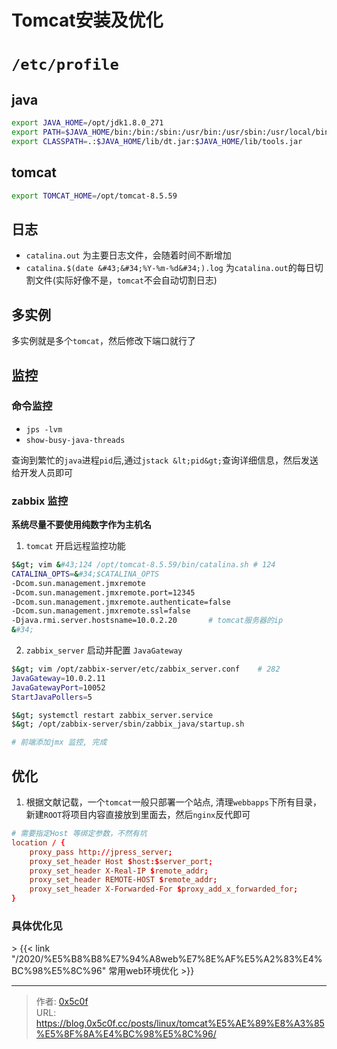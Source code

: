 # Tomcat安装及优化


# `/etc/profile`  
## java  
```bash
export JAVA_HOME=/opt/jdk1.8.0_271
export PATH=$JAVA_HOME/bin:/bin:/sbin:/usr/bin:/usr/sbin:/usr/local/bin:/usr/local/sbin:~/bin
export CLASSPATH=.:$JAVA_HOME/lib/dt.jar:$JAVA_HOME/lib/tools.jar
```

## tomcat  
```bash
export TOMCAT_HOME=/opt/tomcat-8.5.59
```

## 日志 
- `catalina.out` 为主要日志文件，会随着时间不断增加  
- `catalina.$(date &#43;&#34;%Y-%m-%d&#34;).log` 为`catalina.out`的每日切割文件(实际好像不是，`tomcat`不会自动切割日志) 

## 多实例
多实例就是多个`tomcat`，然后修改下端口就行了

## 监控
### 命令监控 
- `jps -lvm`  
- `show-busy-java-threads`  

查询到繁忙的`java`进程`pid`后,通过`jstack &lt;pid&gt;`查询详细信息，然后发送给开发人员即可  

### zabbix 监控 
 **系统尽量不要使用纯数字作为主机名**   
1. `tomcat` 开启远程监控功能  
```bash
$&gt; vim &#43;124 /opt/tomcat-8.5.59/bin/catalina.sh # 124 
CATALINA_OPTS=&#34;$CATALINA_OPTS
-Dcom.sun.management.jmxremote 
-Dcom.sun.management.jmxremote.port=12345 
-Dcom.sun.management.jmxremote.authenticate=false 
-Dcom.sun.management.jmxremote.ssl=false 
-Djava.rmi.server.hostsname=10.0.2.20       # tomcat服务器的ip
&#34;
```
2. `zabbix_server` 启动并配置 `JavaGateway`
```bash
$&gt; vim /opt/zabbix-server/etc/zabbix_server.conf    # 282
JavaGateway=10.0.2.11
JavaGatewayPort=10052
StartJavaPollers=5

$&gt; systemctl restart zabbix_server.service  
$&gt; /opt/zabbix-server/sbin/zabbix_java/startup.sh

# 前端添加jmx 监控, 完成 
```

## 优化  
1. 根据文献记载，一个`tomcat`一般只部署一个站点, 清理`webbapps`下所有目录，新建`ROOT`将项目内容直接放到里面去，然后`nginx`反代即可  
```conf
# 需要指定Host 等绑定参数，不然有坑 
location / {
    proxy_pass http://jpress_server;
    proxy_set_header Host $host:$server_port;
    proxy_set_header X-Real-IP $remote_addr;
    proxy_set_header REMOTE-HOST $remote_addr;
    proxy_set_header X-Forwarded-For $proxy_add_x_forwarded_for;
}
```

### 具体优化见
&gt; {{&lt; link &#34;/2020/%E5%B8%B8%E7%94%A8web%E7%8E%AF%E5%A2%83%E4%BC%98%E5%8C%96&#34; 常用web环境优化 &gt;}} 


---

> 作者: [0x5c0f](https://blog.0x5c0f.cc)  
> URL: https://blog.0x5c0f.cc/posts/linux/tomcat%E5%AE%89%E8%A3%85%E5%8F%8A%E4%BC%98%E5%8C%96/  

